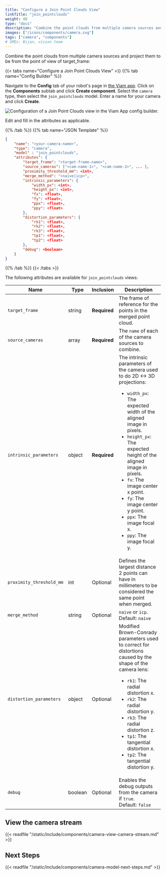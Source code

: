 ```yaml
---
title: "Configure a Join Point Clouds View"
linkTitle: "join_pointclouds"
weight: 40
type: "docs"
description: "Combine the point clouds from multiple camera sources and project them to be from the point of view of target_frame."
images: ["/icons/components/camera.svg"]
tags: ["camera", "components"]
# SMEs: Bijan, vision team
---
```


Combine the point clouds from multiple camera sources and project them to be from the point of view of target_frame:

{{< tabs name="Configure a Join Point Clouds View" >}}
{{% tab name="Config Builder" %}}

Navigate to the **Config** tab of your robot's page in [the Viam app](https://app.viam.com).
Click on the **Components** subtab and click **Create component**.
Select the `camera` type, then select the `join_pointclouds` model.
Enter a name for your camera and click **Create**.

![Configuration of a Join Point Clouds view in the Viam App config builder.](/components/camera/configure-join-pointclouds.png)

Edit and fill in the attributes as applicable.

{{% /tab %}}
{{% tab name="JSON Template" %}}

```json {class="line-numbers linkable-line-numbers"}
{
    "name": "<your-camera-name>",
    "type": "camera",
    "model" : "join_pointclouds",
    "attributes": {
        "target_frame": "<target-frame-name>",
        "source_cameras": ["<cam-name-1>", "<cam-name-2>", ... ],
        "proximity_threshold_mm": <int>,
        "merge_method": "<naive|icp>",
        "intrinsic_parameters": {
            "width_px": <int>,
            "height_px": <int>,
            "fx": <float>,
            "fy": <float>,
            "ppx": <float>,
            "ppy": <float>
        },
        "distortion_parameters": {
            "rk1": <float>,
            "rk2": <float>,
            "rk3": <float>,
            "tp1": <float>,
            "tp2": <float>
        },
        "debug": <boolean>
    }
}
```

{{% /tab %}}
{{< /tabs >}}

The following attributes are available for `join_pointclouds` views:

<!-- prettier-ignore -->
| Name | Type | Inclusion | Description |
| ---- | ---- | --------- | ----------- |
| `target_frame` | string | **Required** | The frame of reference for the points in the merged point cloud. |
| `source_cameras` | array | **Required** | The `name` of each of the camera sources to combine. |
| `intrinsic_parameters` | object | **Required** | The intrinsic parameters of the camera used to do 2D <-> 3D projections: <ul> <li> <code>width_px</code>: The expected width of the aligned image in pixels. </li> <li> <code>height_px</code>: The expected height of the aligned image in pixels. </li> <li> <code>fx</code>: The image center x point. </li> <li> <code>fy</code>: The image center y point. </li> <li> <code>ppx</code>: The image focal x. </li> <li> <code>ppy</code>: The image focal y. </li> </ul> |
| `proximity_threshold_mm` | int | Optional | Defines the largest distance 2 points can have in millimeters to be considered the same point when merged. |
| `merge_method` | string | Optional | `naive` or `icp`. <br> Default: `naive` |
| `distortion_parameters` | object | Optional | Modified Brown-Conrady parameters used to correct for distortions caused by the shape of the camera lens: <ul> <li> <code>rk1</code>: The radial distortion x. </li> <li> <code>rk2</code>: The radial distortion y. </li> <li> <code>rk3</code>: The radial distortion z. </li> <li> <code>tp1</code>: The tangential distortion x. </li> <li> <code>tp2</code>: The tangential distortion y. </li> </ul> |
| `debug` | boolean | Optional | Enables the debug outputs from the camera if `true`. <br> Default: `false` |

## View the camera stream

{{< readfile "/static/include/components/camera-view-camera-stream.md" >}}

## Next Steps

{{< readfile "/static/include/components/camera-model-next-steps.md" >}}
